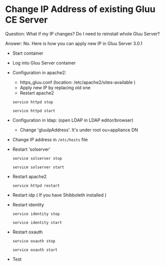 # Change IP Address of existing Gluu CE Server

Question: What if my IP changes? Do I need to reinstall whole Gluu Server? 

Answer: No. Here is how you can apply new IP in Gluu Server 3.0.1

- Start container
- Log into Gluu Server container
- Configuration in apache2: 
    - https_gluu.conf (location: /etc/apache2/sites-available )
    - Apply new IP by replacing old one
    - Restart apache2
    
    `service httpd stop`
    
    `service httpd start`
    
- Configuration in ldap: (open LDAP in LDAP editor/browser)
    - Change 'gluuIpAddress'. It's under root ou=appliance DN
- Change IP address in `/etc/hosts` file
- Restart 'solserver'

    `service solserver stop`
    
    `service solserver start`
    
- Restart apache2

    `service httpd restart`
    
- Restart idp ( If you have Shibboleth installed )
- Restart identity

    `service identity stop`
    
    `service identity start`
    
- Restart oxauth

    `service oxauth stop`
    
    `service oxauth start`
    
- Test